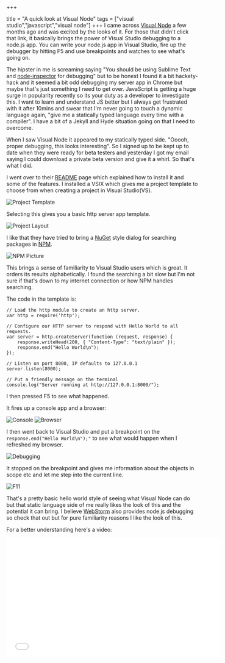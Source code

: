 +++

title = "A quick look at Visual Node"
tags = ["visual studio","javascript","visual node"]
+++
I came across [Visual Node][1] a few months ago and was excited by the looks of it.  For those that didn't click that link, it basically brings the power of Visual Studio debugging to a node.js app.  You can write your node.js app in Visual Studio, fire up the debugger by hitting F5 and use breakpoints and watches to see what's going on.  

The hipster in me is screaming saying "You should be using Sublime Text and [node-inspector][2] for debugging" but to be honest I found it a bit hackety-hack and it seemed a bit odd debugging my server app in Chrome but maybe that's just something I need to get over.  JavaScript is getting a huge surge in popularity recently so its your duty as a developer to investigate this.  I want to learn and understand JS better but I always get frustrated with it after 10mins and swear that I'm never going to touch a dynamic language again, "give me a statically typed language every time with a compiler".  I have a bit of a Jekyll and Hyde situation going on that I need to overcome.

<!--more-->

When I saw Visual Node it appeared to my statically typed side. "Ooooh, proper debugging, this looks interesting".  So I signed up to be kept up to date when they were ready for beta testers and yesterday I got my email saying I could download a private beta version and give it a whirl. So that's what I did.

I went over to their [README][3] page which explained how to install it and some of the features.  I installed a VSIX which gives me a project template to choose from when creating a project in Visual Studio(VS).

![Project Template][7]

Selecting this gives you a basic http server app template.

![Project Layout][8]

I like that they have tried to bring a [NuGet][5] style dialog for searching packages in [NPM][4].

![NPM Picture][6]

This brings a sense of familiarity to Visual Studio users which is great. It orders its results alphabetically. I found the searching a bit slow but I'm not sure if that's down to my internet connection or how NPM handles searching.

The code in the template is:

    // Load the http module to create an http server.
    var http = require('http');
    
    // Configure our HTTP server to respond with Hello World to all requests.
    var server = http.createServer(function (request, response) {
        response.writeHead(200, { "Content-Type": "text/plain" });
        response.end("Hello World\n");
    });
    
    // Listen on port 8000, IP defaults to 127.0.0.1
    server.listen(8000);
    
    // Put a friendly message on the terminal
    console.log("Server running at http://127.0.0.1:8000/");

I then pressed F5 to see what happened.

It fires up a console app and a browser:

![Console][9]
![Browser][10]

I then went back to Visual Studio and put a breakpoint on the `response.end("Hello World\n");"` to see what would happen when I refreshed my browser.

![Debugging][11]

It stopped on the breakpoint and gives me information about the objects in scope etc and let me step into the current line.

![F11][12]

That's a pretty basic hello world style of seeing what Visual Node can do but that static language side of me really likes the look of this and the potential it can bring. I believe [WebStorm][13] also provides node.js debugging so check that out but for pure familiarity reasons I like the look of this.

For a better understanding here's a video:

<iframe width="560" height="315" src="//www.youtube.com/embed/gXGLGVWWwKI" frameborder="0" allowfullscreen></iframe>

[1]: http://www.visualnode.info/
[2]: https://github.com/dannycoates/node-inspector
[3]: http://www.visualnode.info/readme
[4]: https://npmjs.org/
[5]: http://www.nuget.org/
[6]: http://www.visualnode.info/images/readme/package.png
[7]: http://www.visualnode.info/images/readme/new-project.png
[8]: /images/blogpostimages/projectlayout.PNG
[9]: /images/blogpostimages/console.png
[10]: /images/blogpostimages/helloworldbrowser.PNG
[11]: /images/blogpostimages/debugging.png
[12]: /images/blogpostimages/f11.png
[13]: http://www.jetbrains.com/webstorm

